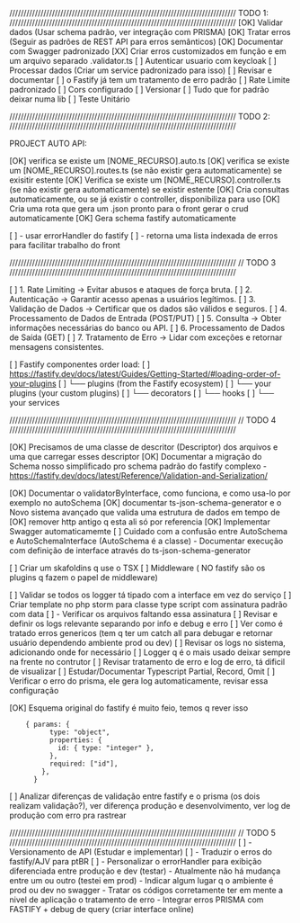 ////////////////////////////////////////////////////////////////////////////////
TODO 1:
////////////////////////////////////////////////////////////////////////////////
[OK] Validar dados  (Usar schema padrão, ver integração com PRISMA)
[OK] Tratar erros (Seguir as padrões de REST API para erros semânticos)
[OK] Documentar com Swagger padronizado
[XX] Criar erros customizados em função e em um arquivo separado .validator.ts
[  ] Autenticar usuario com keycloak
[  ] Processar dados (Criar um service padronizado para isso)
[  ] Revisar e documentar
[  ]  o Fastify já tem um tratamento de erro padrão
[  ] Rate Limite padronizado
[  ] Cors configurado
[  ] Versionar
[  ] Tudo que for padrão deixar numa lib
[  ] Teste Unitário

////////////////////////////////////////////////////////////////////////////////
TODO 2:
////////////////////////////////////////////////////////////////////////////////

PROJECT AUTO API:

[OK] verifica se existe um [NOME_RECURSO].auto.ts
[OK] verifica se existe um [NOME_RECURSO].routes.ts (se não existir gera automaticamente) se exisitir estente
[OK] Verifica se existe um [NOME_RECURSO].controller.ts (se não existir gera automaticamente) se existir estente
[OK] Cria consultas automaticamente, ou se já existir o controller, disponibiliza para uso
[OK] Cria uma rota que gera um .json pronto para o front gerar o crud automaticamente
[OK] Gera schema fastify automaticamente

[  ] - usar errorHandler do fastify
[  ] - retorna uma lista indexada de erros para facilitar trabalho do front

////////////////////////////////////////////////////////////////////////////////
// TODO 3
////////////////////////////////////////////////////////////////////////////////

[  ] 1. Rate Limiting -> Evitar abusos e ataques de força bruta.
[  ] 2. Autenticação -> Garantir acesso apenas a usuários legítimos.
[  ] 3. Validação de Dados -> Certificar que os dados são válidos e seguros.
[  ] 4. Processamento de Dados de Entrada (POST/PUT)
[  ] 5. Consulta -> Obter informações necessárias do banco ou API.
[  ] 6. Processamento de Dados de Saída (GET)
[  ] 7. Tratamento de Erro -> Lidar com exceções e retornar mensagens consistentes.

[  ] Fastify componentes order load:
[  ] https://fastify.dev/docs/latest/Guides/Getting-Started/#loading-order-of-your-plugins
[  ] └── plugins (from the Fastify ecosystem)
[  ] └── your plugins (your custom plugins)
[  ] └── decorators
[  ] └── hooks
[  ] └── your services

////////////////////////////////////////////////////////////////////////////////
// TODO 4
////////////////////////////////////////////////////////////////////////////////

[OK] Precisamos de uma classe de descritor (Descriptor) dos arquivos e uma que carregar esses descriptor
[OK] Documentar a migração do Schema nosso simplificado pro schema padrão do fastify
complexo - https://fastify.dev/docs/latest/Reference/Validation-and-Serialization/

[OK] Documentar o validatorByInterface, como funciona, e como usa-lo por exemplo no autoSchema
[OK] documentar ts-json-schema-generator e o Novo sistema avançado que valida uma estrutura de dados em tempo de
[OK] remover http antigo q esta ali só por referencia
[OK] Implementar Swagger automaticamemte
[  ] Cuidado com a confusão entre AutoSchema e AutoSchemaInterface (AutoSchema é a classe) - Documentar
execução com definição de interface através do ts-json-schema-generator

[  ] Criar um skafoldins q use o TSX
[  ] Middleware ( NO fastify são os plugins q fazem o papel de middleware)

[  ] Validar se todos os logger tá tipado com a interface em vez do serviço
[  ] Criar template no php storm para classe type script com assinatura padrão com data
[  ]  - Verificar os arquivos faltando essa assinatura
[  ] Revisar e definir os logs relevante separando por info e debug e erro
[  ] Ver como é tratado erros genericos (tem q ter um catch all para debugar e retornar usuário dependendo ambiente prod
ou dev)
[  ] Revisar os logs no sistema, adicionando onde for necessário
[  ] Logger q é o mais usado deixar sempre na frente no contrutor
[  ] Revisar tratamento de erro e log de erro, tá dificil de visualizar
[  ] Estudar/Documentar Typescript Partial, Record, Omit
[  ] Verificar o erro do prisma, ele gera log automaticamente, revisar essa configuração

[OK] Esquema original do fastify é muito feio, temos q rever isso

```
    { params: {
          type: "object",
          properties: {
            id: { type: "integer" },
          },
          required: ["id"],
        },
      }
```


[  ] Analizar diferenças de validação entre fastify e o prisma (os dois realizam validação?), ver diferença produção e
desenvolvimento, ver log de produção com erro pra rastrear

////////////////////////////////////////////////////////////////////////////////
// TODO 5
////////////////////////////////////////////////////////////////////////////////
[  ] - Versionamento de API (Estudar e implementar)
[  ] - Traduzir o erros do fastify/AJV para ptBR
[  ] - Personalizar o errorHandler para exibição diferenciada entre produção e dev (testar)
      - Atualmente não há mudança entre um ou outro (testei em prod)
      - Indicar algum lugar q o ambiente é prod ou dev no swagger
      - Tratar os códigos corretamente ter em mente a nivel de aplicação o tratamento de erro
      - Integrar erros PRISMA com FASTIFY + debug de query (criar interface online)
